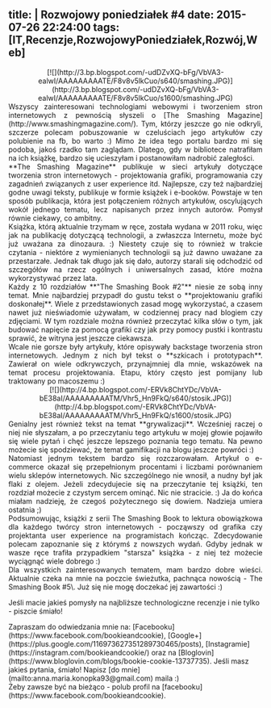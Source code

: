 title: |
	Rozwojowy poniedziałek #4
date: 2015-07-26 22:24:00
tags: [IT,Recenzje,RozwojowyPoniedziałek,Rozwój,Web]
---

<div class="content">

<div class="separator" style="clear: both; text-align: center!important;">[![](http://3.bp.blogspot.com/-udDZvXQ-bFg/VbVA3-ealwI/AAAAAAAAATE/F8v8v5lkCuo/s640/smashing.JPG)](http://3.bp.blogspot.com/-udDZvXQ-bFg/VbVA3-ealwI/AAAAAAAAATE/F8v8v5lkCuo/s1600/smashing.JPG)</div>

<div style="clear: both; text-align: justify;">Wszyscy zainteresowani technologiami webowymi i tworzeniem stron internetowych z pewnością słyszeli o [The Smashing Magazine](http://www.smashingmagazine.com/). Tym, którzy jeszcze go nie odkryli, szczerze polecam pobuszowanie w czeluściach jego artykułów czy polubienie na fb, bo warto :) Mimo że idea tego portalu bardzo mi się podoba, jakoś rzadko tam zaglądam. Dlatego, gdy w bibliotece natrafiłam na ich książkę, bardzo się ucieszyłam i postanowiłam nadrobić zaległości.</div>

<div style="text-align: justify;">**The Smashing Magazine** publikuje w sieci artykuły dotyczące tworzenia stron internetowych - projektowania grafiki, programowania czy zagadnień związanych z user experience itd. Najlepsze, czy też najbardziej godne uwagi teksty, publikuje w formie książek i e-booków. Powstaje w ten sposób publikacja, która jest połączeniem różnych artykułów, oscylujących wokół jednego tematu, lecz napisanych przez innych autorów. Pomysł równie ciekawy, co ambitny.</div>

<div style="text-align: justify;">Książka, którą aktualnie trzymam w ręce, została wydana w 2011 roku, więc jak na publikację dotyczącą technologii, a zwłaszcza Internetu, może być już uważana za dinozaura. :) Niestety czuje się to również w trakcie czytania - niektóre z wymienianych technologii są już dawno uważane za przestarzałe. Jednak tak długo jak się dało, autorzy starali się odchodzić od szczegółów na rzecz ogólnych i uniwersalnych zasad, które można wykorzystywać przez lata.</div>

<div style="text-align: justify;">Każdy z 10 rozdziałów **"The Smashing Book #2"** niesie ze sobą inny temat. Mnie najbardziej przypadł do gustu tekst o **projektowaniu grafiki doskonałej**. Wiele z przedstawionych zasad mogę wykorzystać, a czasem nawet już nieświadomie używałam, w codziennej pracy nad blogiem czy zdjęciami. W tym rozdziale można również przeczytać kilka słów o tym, jak budować napięcie za pomocą grafiki czy jak przy pomocy pustki i kontrastu sprawić, że witryna jest jeszcze ciekawsza.</div>

<div style="text-align: justify;">Wcale nie gorsze były artykuły, które opisywały backstage tworzenia stron internetowych. Jednym z nich był tekst o **szkicach i prototypach**. Zawierał on wiele odkrywczych, przynajmniej dla mnie, wskazówek na temat procesu projektowania. Etapu, który często jest pomijany lub traktowany po macoszemu :)</div>

<div class="separator" style="clear: both; text-align: center!important;">[![](http://4.bp.blogspot.com/-ERVk8ChtYDc/VbVA-bE38aI/AAAAAAAAATM/Vhr5_Hn9FkQ/s640/stosik.JPG)](http://4.bp.blogspot.com/-ERVk8ChtYDc/VbVA-bE38aI/AAAAAAAAATM/Vhr5_Hn9FkQ/s1600/stosik.JPG)</div>

<div style="clar: both; text-align: justify;">Genialny jest również tekst na temat **grywalizacji**. Wcześniej raczej o niej nie słyszałam, a po przeczytaniu tego artykułu w mojej głowie pojawiło się wiele pytań i chęć jeszcze lepszego poznania tego tematu. Na pewno możecie się spodziewać, że temat gamifikacji na blogu jeszcze powróci :)</div>

<div style="text-align: justify;">Natomiast jednym tekstem bardzo się rozczarowałam. Artykuł o e-commerce okazał się przepełnionym procentami i liczbami porównaniem wielu sklepów internetowych. Nic szczególnego nie wnosił, a nudny był jak flaki z olejem. Jeżeli zdecydujecie się na przeczytanie tej książki, ten rozdział możecie z czystym sercem ominąć. Nic nie stracicie. :) Ja do końca miałam nadzieję, że czegoś pożytecznego się dowiem. Nadzieja umiera ostatnia ;)</div>

<div style="text-align: justify;">Podsumowując, książki z serii The Smashing Book to lektura obowiązkowa dla każdego twórcy stron internetowych - począwszy od grafika czy projektanta user experience na programistach kończąc. Zdecydowanie polecam zapoznanie się z którymś z nowszych wydań. Gdyby jednak w wasze ręce trafiła przypadkiem "starsza" książka - z niej też możecie wyciągnąć wiele dobrego :)</div>

<div style="text-align: justify;">Dla wszystkich zainteresowanych tematem, mam bardzo dobre wieści. Aktualnie czeka na mnie na poczcie świeżutka, pachnąca nowością - The Smashing Book #5\. Już się nie mogę doczekać jej zawartości :)</div>

Jeśli macie jakieś pomysły na najbliższe technologiczne recenzje i nie tylko - piszcie śmiało!  

<div class="stopka" style="clear: both;">Zapraszam do odwiedzania mnie na: [Facebooku](https://www.facebook.com/bookieandcookie), [Google+](https://plus.google.com/116973627351289730465/posts), [Instagramie](https://instagram.com/bookieandcookie/) oraz na [Bloglovin](https://www.bloglovin.com/blogs/bookie-cookie-13737735).  
Jeśli masz jakieś pytania, śmiało! Napisz [do mnie](mailto:anna.maria.konopka93@gmail.com) maila :)</div>

</div>

<div class="blogger-post-footer">Żeby zawsze być na bieżąco - polub profil na [facebooku](https://www.facebook.com/bookieandcookie).</div>